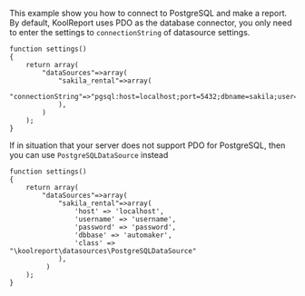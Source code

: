 This example show you how to connect to PostgreSQL and make a report. By default, KoolReport uses PDO as the database connector, you only need to enter the settings to `connectionString` of datasource settings.

```
function settings()
{
    return array(
        "dataSources"=>array(
            "sakila_rental"=>array(
                "connectionString"=>"pgsql:host=localhost;port=5432;dbname=sakila;user=username;password=password",
            ),
        )
    ); 
}    
```

If in situation that your server does not support PDO for PostgreSQL, then you can use `PostgreSQLDataSource` instead

```
function settings()
{
    return array(
        "dataSources"=>array(
            "sakila_rental"=>array(
                'host' => 'localhost',
                'username' => 'username',
                'password' => 'password',
                'dbbase' => 'automaker',
                'class' => "\koolreport\datasources\PostgreSQLDataSource"  
            ),
         )
    ); 
}    
```


